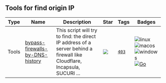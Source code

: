 
## Tools for find origin IP

| Type | Name | Description | Star | Tags | Badges |
| --- | --- | --- | --- | --- | --- |
|Tools|[bypass-firewalls-by-DNS-history](https://github.com/vincentcox/bypass-firewalls-by-DNS-history)|This script will try to find: the direct IP address of a server behind a firewall like Cloudflare, Incapsula, SUCURI ...|![](https://img.shields.io/github/stars/devploit/dontgo403?label=%20)|[`403`](/categorize/tags/403.md)|![linux](/images/linux.png)![macos](/images/apple.png)![windows](/images/windows.png)[![Go](/images/go.png)](/categorize/langs/Go.md)|



